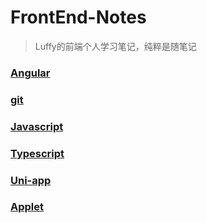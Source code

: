 # FrontEnd-Notes

> Luffy的前端个人学习笔记，纯粹是随笔记

### [Angular](Angular/Angular.md)

### [git](Git/git.md)

### [Javascript](Javascript/Javascript.md)

### [Typescript](Typescript/Typescript.md)

### [Uni-app](uni-app/uni-app.md)

### [Applet](Applet/Cloud.md)
